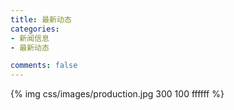 ```yaml
---
title: 最新动态
categories:
- 新闻信息
- 最新动态

comments: false
---
```


{% img  css/images/production.jpg 300 100 ffffff %}